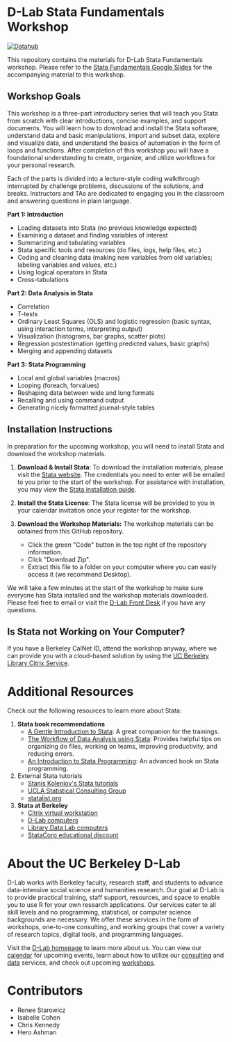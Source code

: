 # D-Lab Stata Fundamentals Workshop

[![Datahub](https://img.shields.io/badge/open-slides-blueviolet)](https://docs.google.com/presentation/d/1UsaH3xREfqFM-tW0FQ4Uykfwnfv8CccLSIsLZH_bDG0/edit?usp=sharing)

This repository contains the materials for D-Lab Stata Fundamentals workshop.
Please refer to the [Stata Fundamentals Google
Slides](https://docs.google.com/presentation/d/1UsaH3xREfqFM-tW0FQ4Uykfwnfv8CccLSIsLZH_bDG0/edit?usp=sharing)
for the accompanying material to this workshop.

## Workshop Goals

This workshop is a three-part introductory series that will teach you Stata from scratch with clear introductions, concise examples, and support documents. You will learn how to download and install the Stata software, understand data and basic manipulations, import and subset data, explore and visualize data, and understand the basics of automation in the form of loops and functions. After completion of this workshop you will have a foundational understanding to create, organize, and utilize workflows for your personal research.

Each of the parts is divided into a lecture-style coding walkthrough interrupted by challenge problems, discussions of the solutions, and breaks. Instructors and TAs are dedicated to engaging you in the classroom and answering questions in plain language. 

**Part 1:  Introduction**
* Loading datasets into Stata (no previous knowledge expected)
* Examining a dataset and finding variables of interest
* Summarizing and tabulating variables
* Stata specific tools and resources (do files, logs, help files, etc.)
* Coding and cleaning data (making new variables from old variables; labeling variables and values, etc.)
* Using logical operators in Stata
* Cross-tabulations

**Part 2: Data Analysis in Stata**
* Correlation
* T-tests
* Ordinary Least Squares (OLS) and logistic regression (basic syntax, using interaction terms, interpreting output)
* Visualization (histograms, bar graphs, scatter plots)
* Regression postestimation (getting predicted values, basic graphs)
* Merging and appending datasets

**Part 3: Stata Programming**
* Local and global variables (macros)
* Looping (foreach, forvalues)
* Reshaping data between wide and long formats
* Recalling and using command output
* Generating nicely formatted journal-style tables

## Installation Instructions

In preparation for the upcoming workshop, you will need to install Stata and download the workshop materials.

1. **Download & Install Stata**: To download the installation materials, please visit the [Stata website](https://download.stata.com). The credentials you need to enter will be emailed to you prior to the start of the workshop. For assistance with installation, you may view the [Stata installation
guide](https://www.stata.com/install-guide). 

2. **Install the Stata License**: The Stata license will be provided to you in your calendar invitation once your register for the workshop.

3. **Download the Workshop Materials:** The workshop materials can be obtained from this GitHub repository.
    * Click the green "Code" button in the top right of the repository information.
    * Click "Download Zip".
    * Extract this file to a folder on your computer where you can easily access it (we recommend Desktop).

We will take a few minutes at the start of the workshop to make sure everyone has Stata installed and the workshop materials downloaded. Please feel free to email or visit the [D-Lab Front Desk](https://dlab.berkeley.edu/frontdesk) if you have any questions.

## Is Stata not Working on Your Computer?

If you have a Berkeley CalNet ID, attend the workshop anyway, where we can provide you with a cloud-based solution by using the [UC Berkeley Library Citrix Service](https://guides.lib.berkeley.edu/citrix/stata).
# Additional Resources

Check out the following resources to learn more about Stata:

1. **Stata book recommendations**
    - [A Gentle Introduction to Stata](http://www.stata-press.com/books/gentle-introduction-to-stata/): A great companion for the trainings.
    - [The Workflow of Data Analysis using Stata](http://www.stata-press.com/books/workflow-data-analysis-stata/): Provides helpful tips on organizing do files, working on teams, improving productivity, and reducing errors.
    - [An Introduction to Stata Programming](http://www.stata-press.com/books/introduction-stata-programming/): An advanced book on Stata programming.
2. External Stata tutorials
    - [Stanis Koleniov's Stata tutorials](http://web.missouri.edu/~kolenikovs/stata/Duke/)
    - [UCLA Statistical Consulting Group](https://stats.idre.ucla.edu/stata/)
    - [statalist.org](http://www.statalist.org/)
3. **Stata at Berkeley**
    - [Citrix virtual workstation](http://ist.berkeley.edu/is/platforms/citrix)
    - [D-Lab computers](http://dlab.berkeley.edu/space)
    - [Library Data Lab computers](http://www.lib.berkeley.edu/libraries/data-lab)
    - [StataCorp educational discount](http://www.stata.com/order/new/edu/gradplans/student-pricing/)

# About the UC Berkeley D-Lab

D-Lab works with Berkeley faculty, research staff, and students to advance data-intensive social science and humanities research. Our goal at D-Lab is to provide practical training, staff support, resources, and space to enable you to use R for your own research applications. Our services cater to all skill levels and no programming, statistical, or computer science backgrounds are necessary. We offer these services in the form of workshops, one-to-one consulting, and working groups that cover a variety of research topics, digital tools, and programming languages.  

Visit the [D-Lab homepage](https://dlab.berkeley.edu/) to learn more about us. You can view our [calendar](https://dlab.berkeley.edu/events/calendar) for upcoming events, learn about how to utilize our [consulting](https://dlab.berkeley.edu/consulting) and [data](https://dlab.berkeley.edu/data) services, and check out upcoming [workshops](https://dlab.berkeley.edu/events/workshops).

# Contributors

* Renee Starowicz
* Isabelle Cohen
* Chris Kennedy
* Hero Ashman
